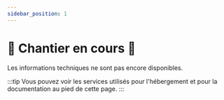```yaml
---
sidebar_position: 1
---
```


# 🚧 Chantier en cours 🚧

Les informations techniques ne sont pas encore disponibles.

:::tip
Vous pouvez voir les services utilisés pour l'hébergement et pour la documentation au pied de cette page.
:::

